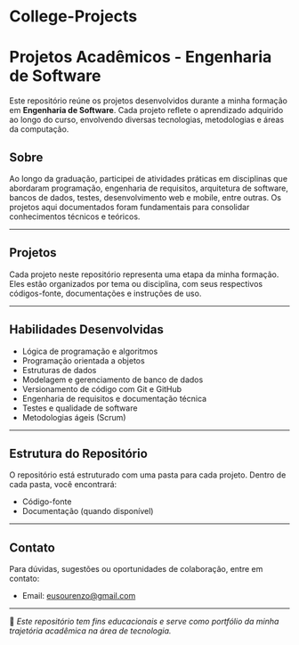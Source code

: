 # College-Projects

#  Projetos Acadêmicos - Engenharia de Software

Este repositório reúne os projetos desenvolvidos durante a minha formação em **Engenharia de Software**. Cada projeto reflete o aprendizado adquirido ao longo do curso, envolvendo diversas tecnologias, metodologias e áreas da computação.

##  Sobre

Ao longo da graduação, participei de atividades práticas em disciplinas que abordaram programação, engenharia de requisitos, arquitetura de software, bancos de dados, testes, desenvolvimento web e mobile, entre outras. Os projetos aqui documentados foram fundamentais para consolidar conhecimentos técnicos e teóricos.

---

##  Projetos

Cada projeto neste repositório representa uma etapa da minha formação. Eles estão organizados por tema ou disciplina, com seus respectivos códigos-fonte, documentações e instruções de uso.

---

##  Habilidades Desenvolvidas

- Lógica de programação e algoritmos
- Programação orientada a objetos
- Estruturas de dados
- Modelagem e gerenciamento de banco de dados
- Versionamento de código com Git e GitHub
- Engenharia de requisitos e documentação técnica
- Testes e qualidade de software
- Metodologias ágeis (Scrum)

---

##  Estrutura do Repositório

O repositório está estruturado com uma pasta para cada projeto. Dentro de cada pasta, você encontrará:

- Código-fonte
- Documentação (quando disponível)

---

##  Contato

Para dúvidas, sugestões ou oportunidades de colaboração, entre em contato:

- Email: eusourenzo@gmail.com  


---

📌 *Este repositório tem fins educacionais e serve como portfólio da minha trajetória acadêmica na área de tecnologia.*
